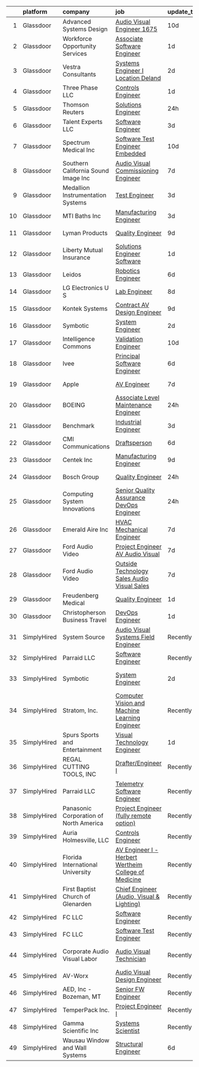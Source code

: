 

|    | platform    | company                                | job                                                                                                                                                                                                                                                                                                                                                                                                                                                                                                                                                                                                                                                                                                                                                                                                                                                                                                                                                                                                                                                                                                                                                                                                                                                                                                                                                                                                                                    | update_time   | location                 |
|---:|:------------|:---------------------------------------|:---------------------------------------------------------------------------------------------------------------------------------------------------------------------------------------------------------------------------------------------------------------------------------------------------------------------------------------------------------------------------------------------------------------------------------------------------------------------------------------------------------------------------------------------------------------------------------------------------------------------------------------------------------------------------------------------------------------------------------------------------------------------------------------------------------------------------------------------------------------------------------------------------------------------------------------------------------------------------------------------------------------------------------------------------------------------------------------------------------------------------------------------------------------------------------------------------------------------------------------------------------------------------------------------------------------------------------------------------------------------------------------------------------------------------------------|:--------------|:-------------------------|
|  1 | Glassdoor   | Advanced Systems Design                | [Audio Visual Engineer   1675](https://www.glassdoor.com/partner/jobListing.htm?pos=102&ao=1110586&s=58&guid=0000018248c089f288f227ad83f78f13&src=GD_JOB_AD&t=SR&vt=w&ea=1&cs=1_cbdbcce9&cb=1659077954715&jobListingId=1008013000580&cpc=6CD63E76EF9E17A1&jrtk=3-0-1g94c12h0kltm801-1g94c12hkihmm800-53856959d38fb972--6NYlbfkN0DdLn5tXN_RiyJSiFodarGZFJKa8s6F6AK0THPBWp05MQAviCpm5lNzEF6gD3DTAf6n8aeNrhHR59c6f01ZkzNNOYyicUjSDHyP8w7Fb6VcMKrqCkZijDoa-nn-rz3ZJ99wKyrCzIIz8Z3mQTlp__DDH6aEsf9LKIFSJxB72VypXDNZyuLvxURcqWxMEjJHbMXcmbDUpCJf6rCdOsXG5xE61IoGaaepXhE0LTYBEG45XhN3z1cYxgHlbTGc9g-q_tiCFNUctVlsdxZKSsoRPD0kuNKOQEhxGL8by9PQI8efREO5hmv11xh1JSWq8hYraAL5FHQ6QzNWb17mDb0D7XpPJAWwY2oIEE2qPuN_2ARxMl0GRZVtnNMkPab6wDhZGW_iqu4DihH3YoIC6-dfdAvswhe7fGZXPNivMx4L4m2kz9i4TWvhqUA6H5a4TO7Ztmlr2dmAvPbGey3ZnBGHkDzwqXHQ18TzG1K9ZPEW51Tv5KrKiPMXxwg81QJKmz4tae2t5uP4hzYsb66G9mPV8e--)                                                                                                                                                                                                                                                                                                                                                                                                                                                                                                                                                | 10d           | Ocoee, FL                |
|  2 | Glassdoor   | Workforce Opportunity Services         | [Associate Software Engineer](https://www.glassdoor.com/partner/jobListing.htm?pos=118&ao=1110586&s=58&guid=0000018248c089f288f227ad83f78f13&src=GD_JOB_AD&t=SR&vt=w&cs=1_c5f82f3d&cb=1659077954718&jobListingId=1008033330853&cpc=DFCAFF9DFE7B86C3&jrtk=3-0-1g94c12h0kltm801-1g94c12hkihmm800-51a9a4c02c0b9e11--6NYlbfkN0Cg2EfBWPUJaBAt4LRBUQYdDsVwfvaJOUhcLQh7tRHeQS48mdFNCP3SHWW_6TKj0etJwyrwESIWkViE_We1zKoSmoV74AZ7PhwiYAh5BmmiwV8_6rP8IikmR29SZ7spyWXd3aJzxJexhNwDY4fSfnZjLf-JwIqiH2MfC8-8IykqpDomQ6PdJDuo0OsoYAjaEa7mexpVDH-e2C2RsiwplmVSc2AqdclchGGPV5dianV_PVWuzNxRtHza5Uf7Mpg8Mt5cgdQeefklm0KIV0Z_V3UAdMUgVClzwGgo3lBQ1VzYwVANIcjezkmPXAMiYIDkNTwmcKFYDf12seyl2qZWr9HG1KNNOOgOFnQ7jhoJKMel66i4S-VTNz9IG_8avywDRciDN0a-WZ8IEJwANjXUPmlubx8N0EjZSCoK7ylClwMfc-L2ZGGtyxsUmZHXLK9S2-v44oW8eHJ9P9nr2iwsUMWRa_uHFA46usnqNkPo4zXQYvhyUIkylQ7k)                                                                                                                                                                                                                                                                                                                                                                                                                                                                                                                                                                                      | 1d            | Berlin, CT               |
|  3 | Glassdoor   | Vestra Consultants                     | [Systems Engineer I   Location  Deland](https://www.glassdoor.com/partner/jobListing.htm?pos=129&ao=1110586&s=58&guid=0000018248c089f288f227ad83f78f13&src=GD_JOB_AD&t=SR&vt=w&ea=1&cs=1_0ee62bca&cb=1659077954719&jobListingId=1008030601842&cpc=D7FE8E303655E3F3&jrtk=3-0-1g94c12h0kltm801-1g94c12hkihmm800-a5d8250422b4f5ad--6NYlbfkN0BKgzQyzTF1Q9mOsR1amaS-juVGLjHt5Cdom-gEF9y-xY-tlIpRXCPWnOXNcDWnseyg0ll-P6FuInhPG8msubo0x_xiKiseV-rFp-x8eZlofm-qqGfzrpkEFIdRD0nC_FHXsBANBaWBWQWOV0ZT_oecHmhrEDaZTqyqhr_RhMFfCUPtuYHf1Fl1DbKW92mlEzsyl-ku9ObB0Qy-uYgARmkCgoXby6i6Ugb7xPgToOjTuLwIA5uxv0yX6S6zd0im2XxUZKbNAT6jf77XOv_NrjjKvi7kP30HqELT9_5z9r4Nn7nPIQE2C58ZrcPfevtO_KrlYAkJ2l_Ap_jn9WZHT_7TqkYEv5BC6qxm0NSiV5tgY_YgDsFCFwHiz4mzrvI4xCOt3CwtTo0eldBzp53aW9Yf-luXP52nSGYtxVS2sqlhZ2mgwIb57fvT1Sum36q1bY1pwH8b-oAYP1J5sAT0gxOtc_5CL7Sb4F9kKPrz-jVKXUdhx43XaDd8JJp1cWyagF15sakAAICt6C-FPbarF-Ook1WHYoBKdTc%3D)                                                                                                                                                                                                                                                                                                                                                                                                                                                                                                                         | 2d            | Deland, FL               |
|  4 | Glassdoor   | Three Phase  LLC                       | [Controls Engineer](https://www.glassdoor.com/partner/jobListing.htm?pos=109&ao=1110586&s=58&guid=0000018248c089f288f227ad83f78f13&src=GD_JOB_AD&t=SR&vt=w&ea=1&cs=1_2d5f49f8&cb=1659077954717&jobListingId=1008033553901&cpc=4B86475FAF393599&jrtk=3-0-1g94c12h0kltm801-1g94c12hkihmm800-d33a7ff4c0ed7895--6NYlbfkN0C-KhQJClZpTCe9dO0MBGa6HV3K67qM-dWI9_ELWUjZa8jJ26Gxw2rEcsovBhrnqVgQnmBwo1-lq2xcxcWtbG55AfqoLof4t9yCuQLDUhrqWLRJ_zhAdLFdJwIdpUz-pq5bi7-mEFYA1dhbhcfAMRKfmT-FoN-vNEctMEgyknDmiVIRrj3L5nVGsy1vo2e9h2lzegXmzJ3pghpfv11wM8MnpkNFZWzyk-QJ7nYylkOZgHy6IKy1P5XRF_zDxPS_eCO3GxUjzkEkaQtvoMi0VG5taxClPb_0SxvFPWaP3zv_kjUTpPnEr48GXC0z3dIPSviIQGi6pKDNGlpU1XUpT9-TOl8dP7IbSNoTns-2DVt25Qzt7RGpC9asQxhHf2bm6yFwFyStSWvPmYUWiJE2zrj2gu9Xji0CQ_9nP0ezkJvsYiExmdxGBjP_mfJNTT26T8Wvhgmz2YIHmmgJywdd5S0iFE7umSOtclXTqzui_WqHTDhb9jB-x3ohvDUR52HbcR8%3D)                                                                                                                                                                                                                                                                                                                                                                                                                                                                                                                                                                             | 1d            | Remote                   |
|  5 | Glassdoor   | Thomson Reuters                        | [Solutions Engineer](https://www.glassdoor.com/partner/jobListing.htm?pos=120&ao=1110586&s=58&guid=0000018248c089f288f227ad83f78f13&src=GD_JOB_AD&t=SR&vt=w&cs=1_6289f566&cb=1659077954718&jobListingId=1008035306977&cpc=334ABAF5D42DC775&jrtk=3-0-1g94c12h0kltm801-1g94c12hkihmm800-b7cecd88536ef67b--6NYlbfkN0CjNG0qDFC9vBxfUJnRpXh8fasJ_-3AjV6caG0C4DoAxAHUoOIq08mxKeEBbR550SqaoT78rmCf7wcZ47xlXp8VkSAeCt4Auqr3wD3tCle5a8nC5y0iYMCjQKlTFPXqq0w5_ImvcB_MsztwLcPUnrb73sAelluixfGMOOG7kv9sA2AFig6EIl2-AAYmiInogvGyFe8zpXEDPcRvnYgVN51DEEAYxJCvqFn3Pp-K-t8ZnkX1PrhNBECSsbRIQ4FQcxwNipQO0Ic4SaJntyoF82Lr0pg0YnOdwnHL-0WyHmDncz1a48X50ctUPP423VceKkdHN8pSaVb5PsYmdREnoVC7sv7lWKuqbYjsBSwk9FOBSnBYktYkq-2K6f8Z-O05ZPG9nb4E6Jgp2baNUeXpOe_lgSMb3ZtgXr0QynVIGa7Lmxxqqs0Q_iGs7qXMZL7KiUfD7n4C3-4aIb6cHIOqk6YiuM1QwDyBpQ_i6rJqiqLXq9kNKhcbZkPjSXZLTTDt2bxMMVczNSQBWC51yvfzcJ-7IlQvhw0V65sNZRzEDW0alsSqigbogm2YrLe4zd4RqLfiOzufGhInHqiys2pvMwe3WhZiHqD2Pt0DQg4D2Vmd29H5lWigJ6UU_sxxcRF-UuGYzt3vbYvqhhhJ_mWO_DxMphobQZdIVrPfK32AxJGh2AfgU0gGYD7LrruG6NIJqoveNkURHhSThesVIc30HdHNvj3tSMv7FakCPPjMF2sVOzsu3cU-zasB_zxhqCBffqfpATQsKutO-ZE5YaVWwFAAo1ZvBk6zsfjts8j6ifFKLFuQzL2X0Njy0L9ZO60dODPRIqYq-R38yU2bDjXqAMm80LCTPi-UbgHuxYtbEcU70Qs-DCnDhj5VM7UBf3OBmpc4jfZ5XTgT-jIInRnxiueho33O7S6M25gVg3g5Xh2j6ppv-DZaK58kOA23p_CYU5KGDBUU8tYy84n20EB9AIYbvfpqkZlZ1nu-EtlXL9p0Qhw6d0Jw6zU4OMTa4PHD5sCheN78WWsB7v0D_aONxGg1)                               | 24h           | Ann Arbor, MI            |
|  6 | Glassdoor   | Talent Experts LLC                     | [Software Engineer](https://www.glassdoor.com/partner/jobListing.htm?pos=124&ao=1110586&s=58&guid=0000018248c089f288f227ad83f78f13&src=GD_JOB_AD&t=SR&vt=w&ea=1&cs=1_2e017866&cb=1659077954719&jobListingId=1008028581348&cpc=496C5EE6B32F83EE&jrtk=3-0-1g94c12h0kltm801-1g94c12hkihmm800-54fdf3bd23b4b30b--6NYlbfkN0APToHrk7ILONyRglvlT3LJMO76dZGJsKlG8WQjsY8Cq8sfDFa7YMJq1aTxtr2s5Uu2aaLoF9NmB57fI3zrxGtVjGLbz7HtidLWxuAm6VzIaQoTVTCnUcrOGdU0JqQzy4oemuH1UTsT3zg14n298ulrp_TpaiYursTL3f537G11snpXMentiy44YWtRFWvNv4FF5YSRxCmXqW1I8GpIv_WIpll0BnOg4HVwnG7xvwgY7GpiKjyHwKjgMCDYAT89PMcU5jOdlA8CuyRZuaABcSKX3JOP14633WEL6t73KvJxmEv54LDy69KelHMs6iLz0XKHQ1JSl9Qu11BnEwlTSgROUT5F-ZCZFmDJm5KAz1jZAi8Rt8dr3KfZkZ0eDrKVv4iwVk_7KkpQF42SAYhoSGDgvxc4fMbMCL2BGmqnD9QvAUiiXA70v2pMAinB4O26ZTIPQpxERM5F_b2kt4bkCc8AZbgzNrF21iTT4h-n43vaZSStVHEPXL6_fpy7fvN7Yd0qekSzmfI67A%3D%3D)                                                                                                                                                                                                                                                                                                                                                                                                                                                                                                                                                               | 3d            | San Diego, CA            |
|  7 | Glassdoor   | Spectrum Medical Inc                   | [Software Test Engineer   Embedded](https://www.glassdoor.com/partner/jobListing.htm?pos=111&ao=1110586&s=58&guid=0000018248c089f288f227ad83f78f13&src=GD_JOB_AD&t=SR&vt=w&ea=1&cs=1_59bff65f&cb=1659077954717&jobListingId=1008011947602&cpc=7C0AF3FAC6523A09&jrtk=3-0-1g94c12h0kltm801-1g94c12hkihmm800-dab02c18a680159a--6NYlbfkN0Cf9FMVgG2-Du87J7cKUAhcCaMBnV-FHC5cADHjYXSBJcs4orohhPpe43fvWnWTaiJRXzmo9i0tUzvYiMvCOWR82l-Vp3mJTn_m7C5X-SEI3XbSW2VS0jJWpTowmjzcsoNHGshFD59RHs6ov3qO5G4GNNkn89m3ArLiQgQoaAHv6ixR_ggbRuIJsuJsAkpQUqsajVw3nIoUE0Xjczgyt4PycYZpUZSKNFV0DhFVWLGEPREAIJ0yptBmGtQ5urkg6Ls3dq2guEvJ67Zl1KwTry0aZgbgQ--JcLWymokjSSAMMrxp_W7DrRdVA1Dy7YVqx3I4qBr9T4jRI0cBTkbHL0-tUDnoZd9wnl0-aHC2Q1WdcbKj1N2YKdXQ3_ph4k5V5kxThHcN3bMnhYpzOBLDy1ZlAnIuPIu953wGZOiRWcDCpubAbVogH56CRRuK5nSJHrI8rMoIN46enTlczAWf8ANCS68xAfYlf1oiTq9Ov5-fnZaWIIvBjxQL_0IJnSkQ2eoYFL_ibzxApQ%3D%3D)                                                                                                                                                                                                                                                                                                                                                                                                                                                                                                                                               | 10d           | Fort Mill, SC            |
|  8 | Glassdoor   | Southern California Sound Image  Inc   | [Audio Visual Commissioning Engineer](https://www.glassdoor.com/partner/jobListing.htm?pos=101&ao=1110586&s=58&guid=0000018248c089f288f227ad83f78f13&src=GD_JOB_AD&t=SR&vt=w&ea=1&cs=1_f1eef4fc&cb=1659077954715&jobListingId=1008021028838&cpc=0AA81D6BA510F07A&jrtk=3-0-1g94c12h0kltm801-1g94c12hkihmm800-def7092bf58d7777--6NYlbfkN0AY4guaBc_odNxnJHTncvfwFu86WvDwtbc_K-gSZc1x5K7wdWHYCJnRRmj20vLNjEyazsjn8TIiKIlio5hlTqu7qVQGye3za9tpl11tgkvS74p4ZBu5r11m_FUJRpiP404_cIi3aCn8zU4Mf3gFeOiRd10QdSjRG8qS0JmSRhX2cG79oYXun3RfJ1zWh9dffzl8_LCXK49UAN4w2h5fg7kDsw90csNaqalgUlnVKyY9VDryR22lmA_icszMMjmYCZSzQnUThwGIXW4SKy2_v1INY65H1Vcq90QvxhA-KqAnTU_10DeYKN25ggZ4tEgq9N3JbR_EgFM13ihyYZXGxHE3dzlV7UUFHVcj1djTtRrNbztgCKEcSZoMcNIK2nD_30noM8TntRyKUUxgtVyO4VS4iFM_OQk590H1_l7PP0Yqa7xtlRvS0qgbDrlleml88GWTDEQ-UxW7x8EMBokj6GBXDPIBPlcoYCxIEKuQzzEKTcg8HUYelcwuOZxdq9vKFG7JNt9Iq2UfZq61omyGf8zkftVW7U80IsQ%3D)                                                                                                                                                                                                                                                                                                                                                                                                                                                                                                                           | 7d            | San Diego, CA            |
|  9 | Glassdoor   | Medallion Instrumentation Systems      | [Test Engineer](https://www.glassdoor.com/partner/jobListing.htm?pos=110&ao=1110586&s=58&guid=0000018248c089f288f227ad83f78f13&src=GD_JOB_AD&t=SR&vt=w&ea=1&cs=1_de7b2261&cb=1659077954717&jobListingId=1008028243256&cpc=4269A4BF187C94B7&jrtk=3-0-1g94c12h0kltm801-1g94c12hkihmm800-f04c2572345041e2--6NYlbfkN0DxkoYVzIFh_iytz-UfysSPtdARb84Q1NoKVTJcp8DKRryQBoXq6_fB2qbV3v2wX6XvoTYqqpfcLl-iub2t8D6Hl-XJG3zUwU-iakJ2X2YvSI5xAJIKffgMbOGzkbSfhn-5A5kHO0I7U9Nt44qxS7F_EmIJJu00pPnv_Qtvwx9lMlo6h9yfsKhrl-KYoPnDdADet6tvKAQJgCmRZ1iQcBG7gVzMwzmYyLBcHevHZuOxzWxSdsTqWyrdg9ZORfW6xiquEm5WyOCGkgeLyrrxvnEUvpfeMO5CxJ0GNQ9FInHwm4jpRp9PKAa_xevkoIzlNtGJwq-vJ0tYTlaWpELuiAeEJ8ghwLe1msuMfgqfuy-ZxjJEsw7a04BrfwyIBR9wqtdHL5L0a3rXvioTSLTC5CLLV9Q4nHqAdwZBcP-da1_JXGrKPDwsKVFpwIsSyTRK67jhTgJs38a7CH2MpU5o3hT3KcSxnH9Bzz_0psa4WL3wbRgRle3EQMtL)                                                                                                                                                                                                                                                                                                                                                                                                                                                                                                                                                                                               | 3d            | Spring Lake, MI          |
| 10 | Glassdoor   | MTI Baths  Inc                         | [Manufacturing Engineer](https://www.glassdoor.com/partner/jobListing.htm?pos=116&ao=1110586&s=58&guid=0000018248c089f288f227ad83f78f13&src=GD_JOB_AD&t=SR&vt=w&ea=1&cs=1_5c1c7f83&cb=1659077954718&jobListingId=1008028299817&cpc=956B2567E1972B70&jrtk=3-0-1g94c12h0kltm801-1g94c12hkihmm800-8e9fd47786ab68d5--6NYlbfkN0B1ZbfVf7Xvph6p8cr1EOAD6nmieJzFLN9uQXR80e2-8nLKhcUn0j5rwuDrsD8vgjVoVBmky1zVe7YYyUgt7qUfqpgMyh4y1gSu1a68rc80KmJgTGGoWci2Q-VtjW7D6bW08DySWYwXKlShqcWOCLizrmdGjevCPoJqDRi3y8-4-n9MAQo_dWleXREOfHjtxQS4_vUptiMkhqt68udHRztbZx3DIzk7Ntdb280FU2wA53WIkV3veq6wY6WVNYqo5RZEndl2xRI27ozFKXWqK9ZNMiAP99rKSngniEM2Bso50p2DEOHgmA7VLS9kjuk4BW9g8lO_pbEtJM8bokfo8VlIsKTmxniEveDXV1RyLtBHKW0iRtKy09aZ3LbKGpsZmxnTPVBNqDF8PqaveBwIDOlbfilnzlZBbblOXF6d8IZeUUiyUSDeDYbo4_EXMYDGyzATmrU5MNCNzYIZSpGTrXxi-WXeveiBvLt9NZG7HtQ25CQnEe_smt5oRPl1I3MPsoLSzb-COQgOVQ%3D%3D)                                                                                                                                                                                                                                                                                                                                                                                                                                                                                                                                                          | 3d            | Sugar Hill, GA           |
| 11 | Glassdoor   | Lyman Products                         | [Quality Engineer](https://www.glassdoor.com/partner/jobListing.htm?pos=104&ao=1110586&s=58&guid=0000018248c089f288f227ad83f78f13&src=GD_JOB_AD&t=SR&vt=w&ea=1&cs=1_e90e1981&cb=1659077954716&jobListingId=1008015150120&cpc=3C734A0E58C3516A&jrtk=3-0-1g94c12h0kltm801-1g94c12hkihmm800-3e292413079be547--6NYlbfkN0BOMTCJTvLklq92e5ejynbPAfWTDjtUvfuhogay5BsNfeTgNqlpI1nyPZ6zPEEDfoNeMcq-NgbldVVzKKz2PXjVvAh_iTFqpxbw46-ZyaXOHdc5F-KgbUW6n-umzgOWdwjtJWzIWuX8OrSgwEIYhAr3EIELC9GN593cmOrEeJRASaV9hoYhMC1bdP_MTFb4xK-TsbcqXkXPxglYScDkWanPuv2-euBZtN0gr91wCDp2-TDHu0X55nlhBjnxbpdwf7-9jkQhl2styvNm3f13FM-BvtC20A5kpXwO7e7Od17g3cl7pH5ccxM4tF2NRAPYJ50QrIsbercyf1HDZ1L-EP1f2Saw5_qxSjQ1AnSRiVtXCw07oca7s_5Ub_0kv87PuWTXykXqQ33rYoukLo5dEYlNotl_YzqEvjrv-FqZ0iE45FelO__7XT8wZDUjJaylYrgNfYQClc1_MZLJHFGJ2kJDTWizae0TCgGBtaKMPnug7iqa6Dc577nt7aTXhKGoTCE%3D)                                                                                                                                                                                                                                                                                                                                                                                                                                                                                                                                                                              | 9d            | Middletown, CT           |
| 12 | Glassdoor   | Liberty Mutual Insurance               | [Solutions Engineer  Software](https://www.glassdoor.com/partner/jobListing.htm?pos=106&ao=1110586&s=58&guid=0000018248c089f288f227ad83f78f13&src=GD_JOB_AD&t=SR&vt=w&cs=1_0859556e&cb=1659077954716&jobListingId=1008033572244&cpc=4599430C66E07990&jrtk=3-0-1g94c12h0kltm801-1g94c12hkihmm800-4ee74b997c347384--6NYlbfkN0D19kSVUiNzG2UWy1lRGehFMusHrHGUl8ru40ax50wmt7DArby_x8vsKPea1Au2d2S_HDxjrXd5TSAOVkqbZc7SNB9EhRbOUqZC74W5pbNFda_yPMSCSWqshUX6Kdzn6G7oxukGx5mgQhciWBIyWXPYY_sk4eRX9flA7TAHNZaoZN5hvMEv-tHTQe9dhLbD_WigYZJk7nGmn_pG27NAo3kX4aLB1LRt46rF4LDoNap2qcJvnlk0WWsumMKqObJV3ymZ773o2UnpEDegFiBgFV68_9PrSIGsx4bCzVdFtM12WwQZ2K2QnoZnmaq09Zi2CRfzp6Qrmz_qNaDmhXBV7OQgdPsPb02SP0AJbyWsJMcvqn2iwopsMAW5m6vBS5qu11Fv_etaPWpeS53sIKm_-F-3zLPxKRJ0mv1Q4i9irQC2GY7mtFCBCE2i9SPRFkQT6Sqa7BKohN08a2nfSwW3AJmnizvLJkxWRb7MGlXa4NfdyckMxCw98XQDAPjq8_5kLR9b35h88et-NN39B2I20po2mVmv7j2fNy5Jh5M0XYPDqFFjK_SWcn_QLooPQ-08lrUek4SVXgyw7v1D_azlqezgYF7cFb-4cq93ilxKXHL-yBH3Igq3Tu-WsfkqZV3eOzjGu3ElPe2gYQ%3D%3D)                                                                                                                                                                                                                                                                                                                                                                                                                         | 1d            | Remote                   |
| 13 | Glassdoor   | Leidos                                 | [Robotics Engineer](https://www.glassdoor.com/partner/jobListing.htm?pos=127&ao=1110586&s=58&guid=0000018248c089f288f227ad83f78f13&src=GD_JOB_AD&t=SR&vt=w&cs=1_5142c5d5&cb=1659077954719&jobListingId=1008023408281&cpc=9C4F014304452074&jrtk=3-0-1g94c12h0kltm801-1g94c12hkihmm800-3b9ac3f5cbddd5d5--6NYlbfkN0CZUO70VSdYKA8PR3jfrSh5ljhqJhfDt0PzQCMubt8cRihWbmqO_-Ccw6DGinMZCyIBn__2QnR4Lbig_qQtRgH7OELY-7GBr5Vc-vZFSYCHFcjWkabk7KCay1t3gVV3_pg54iPZj0vu7ZyJBP710JMP6Ao0jsW3L4djX0KDiz9nlBrywnS594sGgLkC8_wPitx2xUeeAgejnfWZkCgRVGaqFgFL80We-Z4QfJR4Zc9JpNC1JTEh9uqcy_BPBMS7u6_KdAfzVuPWtl_gZeMhta3cTNbZrsoV0FCarf5Et-MB5PQvFAoW2I_Lhp9bcMh-GwmdkP78U3VZFdmBGDR7cLrnu27biQXCg58ReSWMv3K9tMakmmI5cJlwzFstJmjzzLn0dhORPUh9qS_qjiUe5dEXlqEERJykEvdPfn1Olsy-GG2tyLJxVGLWR4y8nsKDm0MX4cxbewjsvffmgFPeA0PfnVkJf_SkRpNYXsHrJyrF3KlV1foPV4HlnIPYpMW8mz1SmSF-1zDWJu9RAH21WnIAtrqPCzxhDCam3tps9AYkdK2J37Jm2Omx9v4umKUjKayOMqJjaJW3U8m5OSoiNxiQ1wCLu1NQxxk%3D)                                                                                                                                                                                                                                                                                                                                                                                                                                                                                  | 6d            | Huntsville, AL           |
| 14 | Glassdoor   | LG Electronics U S                     | [Lab Engineer](https://www.glassdoor.com/partner/jobListing.htm?pos=130&ao=1110586&s=58&guid=0000018248c089f288f227ad83f78f13&src=GD_JOB_AD&t=SR&vt=w&cs=1_511cfad1&cb=1659077954719&jobListingId=1008018437881&cpc=BAB9AA3F436D8911&jrtk=3-0-1g94c12h0kltm801-1g94c12hkihmm800-f05c6034d488f3e1--6NYlbfkN0A9atWhvSYGDXYsuIFniFeMUfyhfiKb1gamun_MyY1nlold7GTuQPjQR8xaSdlZCsMTKYxyGl0568YS7VZV53z5rymjnR0aiimeXNYdeSEfihTWA9E5m5sLzT_K4vvAWprb5MTMghWGYrTnTS8Sy8o4E0Fs2EPyATbfiZ7CQzKJVoHUIIuLNtsqHgy2W-WA61Ur9HtrNqroM22XVyNfI3NUaNBLZvedk9VYayhdLo_1nFb6tfObZr20XdGvZOmfXNMGb5a5MeniJkCLt1t1jDbMIVU8ZuyYysCusdxEKEHZ_4c_jbWBNinrEibFSI5XRYs8ahV4txsvN8aMKG6Sv9sYhs-NRPEFtYkyy3MTj9rgnmOqVuMxEpqeN8gChTLH6NFCisF5rbJ3MPVeCPUNmEWzvgmrNNNPsov5OzOD6IxJSk51aDNvPdbKBIFC6lmL3snIaIkGglNJ7PbAWbTvzIEuAH74hf1rjJGEgIaEIZ8zYm7H3qsWHWIWBb3tZCgrjowthRMBitwWtmxDgtjjPlEldNplJE-wFBJYS_gcaTsYDZYl28UQNXL9-GTyJ3pMv_xUZZn-ymETuNZbVGwi3B8Hh0cCeVIBqmk%3D)                                                                                                                                                                                                                                                                                                                                                                                                                                                                                       | 8d            | Buffalo Grove, IL        |
| 15 | Glassdoor   | Kontek Systems                         | [Contract AV Design Engineer](https://www.glassdoor.com/partner/jobListing.htm?pos=108&ao=1110586&s=58&guid=0000018248c089f288f227ad83f78f13&src=GD_JOB_AD&t=SR&vt=w&ea=1&cs=1_52d7ed97&cb=1659077954717&jobListingId=1008014886987&cpc=7F6F94E2229B3AB5&jrtk=3-0-1g94c12h0kltm801-1g94c12hkihmm800-a546212c94420692--6NYlbfkN0CfuwjoGl7GPnww22KG_qH1VxV-pg5CMIAqmERtwLeL8ycF7ceNQdASQTPxp4jgWWs-M0t45tF99RZCP-Y69a4reENeISWqKk45DEqGx3JramItH2_VZp6X8Qyg9Tmz2oq7QvAbYeaYMFsouQnIxVpKHd7RjwBwsnf0ucVB8jFLm9A5fsBFqXubL2-APHTB7dP81CSA1aqiFcmM8_4ZmhFLejL6B24vvjK02UvqKcj04IvkTLexfwlCDkc-r033NPr8rYD6khnOsVLq4lS52HR0Yj__wcSiZidaaXfrcgjCev7nEcZznw88g4RGh8s-4LTbz-ee3Of85EhzeR2KxAIBshGm6lmY_hAwu2iRZSEHu_fURfwYyQ-p8nymSLm_XqtR7SCYdzHO69x_i57TZ8nL_VsTHVXoonw77A1Fvtsrcx9lb7GreaLKjWrkMEN93jkn2CitQ1sVIHllazSVf-G46Pp4bxQES7xK8pUxDVeS619pqeBPEr59PXDmfB0jtZBDii-P_d117A%3D%3D)                                                                                                                                                                                                                                                                                                                                                                                                                                                                                                                                                     | 9d            | Remote                   |
| 16 | Glassdoor   | Symbotic                               | [System Engineer](https://www.glassdoor.com/partner/jobListing.htm?pos=114&ao=1110586&s=58&guid=0000018248c089f288f227ad83f78f13&src=GD_JOB_AD&t=SR&vt=w&ea=1&cs=1_648ffb7f&cb=1659077954718&jobListingId=1008030701336&cpc=22ABB673398E21F3&jrtk=3-0-1g94c12h0kltm801-1g94c12hkihmm800-a8f1298e805497cf--6NYlbfkN0Aizm5QAxEFSe_9j0OHMQ4_AEOV7_KoSa2HKhHLb1NxDnB5vC59ht1KJvRzyD779bseIZcHX5qtp89RhXkiPLUP_FNKVuOaEBaeTOTf3-hQ6jS5TyaVxcp9FkGbKFpRMYyosA1SMDlbUN2SWtcylSPp3vZLsdbspHiaHZSYqTpqFt0kj2yzYAJ5YeZbw2IpDTyn849T-gf2qKmihE6OkXDPv93dJZ4SzifopFjWI3QHkw6HqhXk2H0H1Z44RU_FstNMDkYx_elb22qxkKv0KuRcx1ZjS3L_nytfZ4M7SB4hZ2XwqFKta62FVshcCu7Db60iT6Nl82aZlFtNbj5_cYzNvndVUQD73XKbHQMHuqAth9V4orCVVyuWpAhMK5M0Ef3yEivIEiTp1aTnBeMCoz_zYllCagKxxkMaM5dJ27fyVFqJolQbEGcdToIegw3Y6Hbc-LZnt_zhlnymh95a-Mh9WiM8fR9nztsr0X61FiSGpCzh5AuKYwv5AvRaEg11vCt7FZw3S5dEmg%3D%3D)                                                                                                                                                                                                                                                                                                                                                                                                                                                                                                                                                                 | 2d            | Douglas, GA              |
| 17 | Glassdoor   | Intelligence Commons                   | [Validation Engineer](https://www.glassdoor.com/partner/jobListing.htm?pos=107&ao=1110586&s=58&guid=0000018248c089f288f227ad83f78f13&src=GD_JOB_AD&t=SR&vt=w&ea=1&cs=1_0f3490f1&cb=1659077954717&jobListingId=1008012538433&cpc=AC285F3A3ECA6BB0&jrtk=3-0-1g94c12h0kltm801-1g94c12hkihmm800-8880a2d5a8b09fcb--6NYlbfkN0DeXU0vMxLyKhfauY-dgUBa_3v1DHLtGGo4EP_Dl8CiY3vcLdlFpMXd0O9VuEXxL1iZ2L2Jhc7D11ee2axo0SSDvd8YtN4AEeRZvCIXJyz_GPkszm6vjh-0c6lg0brChkyE1H6tm2houh2HhErMohg6zCSuMZhGna8wcwLYTqGq-TUJ7Mu5iWKd0OqnEawaGjkmqbHFxf67EUaKyeq62dmyV9ZljtA4yQhF_eilWy5R5A22rW7lfucYVCCUsudQ4T4k7az9f0pK6P_VCD6xuvwZzAhoaupPp7caZx9Iypk0Y9BLUO1jhfN_Kbd8cKPhgsXbV1Ohkgbh0lPmVAH08-78mfbEmq1nOGKfRHL1u5TtB_9ZyiBqFcMoh25O4MlpKjp75XCk2BESybJo572x2IZeCWin7dijWd4waXWb6f7bRCK9Suncp3An8Pz5zr16puwMtHt157gMRIEUwwF0ksaLiYZ0_-yradwSL1twfBgNCXQN2Rc2TQIV)                                                                                                                                                                                                                                                                                                                                                                                                                                                                                                                                                                                         | 10d           | Remote                   |
| 18 | Glassdoor   | Ivee                                   | [Principal Software Engineer](https://www.glassdoor.com/partner/jobListing.htm?pos=121&ao=1110586&s=58&guid=0000018248c089f288f227ad83f78f13&src=GD_JOB_AD&t=SR&vt=w&ea=1&cs=1_e4467bb2&cb=1659077954719&jobListingId=1008023246515&cpc=F4CC4721A073827F&jrtk=3-0-1g94c12h0kltm801-1g94c12hkihmm800-00ab7a4c6d1ac680--6NYlbfkN0AZiaPZyccuKjlre0e0RaBFeO48J0QExrO5hcuLctOVaDQsAcHmbKD6n-7JVEyH4x6USr4t7mf1tBO_Q0AeYEMg1gY4v6_fzDDrzl7Jrfl2H9hFLhsaZUxTNXai5yOPkzH5n6bYrDjWyaGuW-oUAHVxh5u89bbGOOryFQ2RsODXs-jp9ym-jZzqnlKzISk0W6jI6Q0Bf7Sp_e77WW7Q9Tg71X0zA2uRU3AEHeCArzfKv1PifxU4xPvM_DB6MEBxYPFGUHOQ1vhw_FDk2DIxTC6o5TmSa6rjtUYDV1yjO0_4TpaeznV6t3_mpezS4tnjCyNgud8id6_OpP5DNN1-RFYvqwkTFdHEDLYlC02pYj7qEH8zt5iGzd1TY1yA-i6ZrNirl2W7EZP2heoIY2-5mXHURjNhLZAquDfeG4roBWqY_t65cg4_S_4lPua0AYz0OnMp2fuXsOiFsmTcq3fk7Vg7h7uLi-h1A6v_OVZ-OdIb7nctZfhIIKkzItSo310gBlNz94bs8AGagQ%3D%3D)                                                                                                                                                                                                                                                                                                                                                                                                                                                                                                                                                     | 6d            | Remote                   |
| 19 | Glassdoor   | Apple                                  | [AV Engineer](https://www.glassdoor.com/partner/jobListing.htm?pos=113&ao=1110586&s=58&guid=0000018248c089f288f227ad83f78f13&src=GD_JOB_AD&t=SR&vt=w&cs=1_4f2261c5&cb=1659077954717&jobListingId=1008019302500&cpc=AC285F3A3ECA6BB0&jrtk=3-0-1g94c12h0kltm801-1g94c12hkihmm800-3536138c47a3af45--6NYlbfkN0BvKrLyj5gPmtZO9T8euul8TCxuuKNOtzRJOomxnwSEodTz2Bc-sPZlFpP0h5lDivqxI-fK3-TlM2d2NxbYzXrISUOO51adM8tR7S16T4-o6xp5C69GDmo1jQK3XTAHIECzea6A9N-63PN2l8ezoGldBBcClgVny3GMqf-J4g_eFVlG3JX8JUdqgcASrLk9MmU7Ukc3yxNfOjH7wigPXJjRV5XNVUoyvajuqlV2BOLx0rJhPEF_7lxv7GaLSgpgwxaBoUKp0AxA4m5R7m3yxP_82SW4cIi9eyiWdBFqpnHPeqW8G35HX1ObXUZd3nncqNGzhEE4SNFtrMiy74PhNAijRSqeLBYww9rE8ZZWVL3tdybeFSRWPCMDGB56rUQsUutS32MPHfQH6f1k2KGGWx_E9szMg6FAnDxY7cDgNHiB-ZFVaI8MfxhY6MY1IUnSjmXi82gIoh9W41GE0cGDSlDMFxQ_acyAfUWDqrzzb7_aM-bLaiZowxCwajRs7qh5xe4EOOIOqWDvworIJapuSNZmlXZOPXRwD3XWKEu9au4JQN4lD-GdhEU668SjYy6rzcxx0G1BPYN9XisvmOZDLxyN4PKrzQyN4guuVM66-Ow2Dljz-TuFMClfFrcyTHHQItwx8IdXtzIedLeZPBjkX0C_iXuzp9QmOp6r8aJZ3p2zSf4rbMh8zzI0LFE4oOTbJJMLOdiQnPL23GUoW7dVVwXmR7z3I3mtV3smJrwSGmpeVr2zPryGYggkk8yyF7VyASSriir44IjXQcA8MDtdRFFZfJHnzsUSnECv_Gdzc1Sad46_lpTSfABRFp_FYOtcq4AVL1t5vThPgPbR24uSUlZBvcTf67hZ9hZtAC9ZBD7O69_dWy5zTCMYOElrOH1GGWEnJExR0Jd8TRknj1OBq2KfiXvhkCluTXq5Xb5yYmGtllxzAexFlTO2)                                                                                                                                      | 7d            | New York, NY             |
| 20 | Glassdoor   | BOEING                                 | [Associate Level Maintenance Engineer](https://www.glassdoor.com/partner/jobListing.htm?pos=126&ao=1110586&s=58&guid=0000018248c089f288f227ad83f78f13&src=GD_JOB_AD&t=SR&vt=w&cs=1_a3619a1d&cb=1659077954719&jobListingId=1008035686410&cpc=9C938E8DE9AD6C02&jrtk=3-0-1g94c12h0kltm801-1g94c12hkihmm800-e7c213db9be25e87--6NYlbfkN0BddK4H-tsabPiX3BvkwhvbvP4OkLNzlRX6egXJy9Hb11ERhvpR4KXHOGIJSt-F4EnE4oWgzjqxl8vhXZLe5Y_h7L2J858UALJsA6ef-2okHpgr0Mu9WJ53r2nBytiiAj6q7ZA8BB5GXKTWCRPzYMMn3XirtzJeodvBpJkOACYGGiLjAaaTpkL3jbuRa3bVgP9jC1UkKYaIr3Wq33BlT8ypS4cou7pA5lUhp-5YrtbAlRtSO_-eW7lKYL6-VxYQSRwqBZTXNzcrBZTihK_T6MMqPCT9YKoqSN0nnIBhpzp9dGf_3JsyFUPBwBBH3NeN6PnMpHh-xdS3ZXPnlI-YEW0it-Daqrv3T1sLVN7ExdHoFRE4ybEvuPO4tTVQ7lrzGoArr9tLh-k0GgtZphAqfJwIhCEkOq09Rn2Stc_Kl4NDTprWilSV1yZm7QWcuKLFuZk%3D)                                                                                                                                                                                                                                                                                                                                                                                                                                                                                                                                                                                                                               | 24h           | Tukwila, WA              |
| 21 | Glassdoor   | Benchmark                              | [Industrial Engineer](https://www.glassdoor.com/partner/jobListing.htm?pos=128&ao=1110586&s=58&guid=0000018248c089f288f227ad83f78f13&src=GD_JOB_AD&t=SR&vt=w&ea=1&cs=1_669b63e0&cb=1659077954719&jobListingId=1008028291504&cpc=020BE1DDE5A95971&jrtk=3-0-1g94c12h0kltm801-1g94c12hkihmm800-5460a3e90a84f183--6NYlbfkN0AqPHVWv_hPdw52VRceTamdpjoawUr7h4_qPHCI9s_MsXhxjlcw1Ltm1AdbrLSX_Dc6ztHEKY7FL5j0tVR7NZvTkEFG9F8LJrOFX-KSMxeTouWXT1x_IWy9meXGBgwdDJPrRdbcqWrIPmFtj9fUDs1FjKDvl-70A5PzXiJ--JF_onpRbBhh05y0KTBGr-f3reMsykV3vHYM_6akpadppdfsQUK67UG94dSQF5jqZk1tmEyYm0B1xMrQtZfQB0w3h5dS1kHORDbRVqKIsTuUyQ56StmFeeuhsHZ85Nq-tarhka84vzOoLsyfvHDecNshcHhp2cFQEwM8-zYBIbJfHEe-NeNY9gFBQVHnf_AhWfHBwM80ZUZ0aj6skYa7nenMGIw32OUAWKx6YB8hgHf1-r8iWSJitpk-CfmhhQBsD_nzmGHDoEXkB3pBmONd9TTEYKVr4glDR2HS1aVqhbyapXXGxTdCzQqcMcucGX0P7V6vi-ivYubxYiWMkWL4WT088c3RZc_BG23XWBCD2BY12Mqc)                                                                                                                                                                                                                                                                                                                                                                                                                                                                                                                                                         | 3d            | Tempe, AZ                |
| 22 | Glassdoor   | CMI Communications                     | [Draftsperson](https://www.glassdoor.com/partner/jobListing.htm?pos=123&ao=1110586&s=58&guid=0000018248c089f288f227ad83f78f13&src=GD_JOB_AD&t=SR&vt=w&ea=1&cs=1_c00692fd&cb=1659077954719&jobListingId=1008023301099&cpc=75B6770C194DCF89&jrtk=3-0-1g94c12h0kltm801-1g94c12hkihmm800-feac7be5843a0efc--6NYlbfkN0CZeSs-NOwWaNsXusU22M8sQMZzrK1Petyc67uvM7KagMKoIOMeEyQAvXi1rpPdfhl8dtDoLvjHaAvWatZz8yfKVVtQ111U_b2SL_pttfU51-R4xBYM0fMc9Tr_Rvd5E_K14lMOn-XezsTHoQd6ynAn8nRheWvebov4kGsK5WWaMzHGmWfsNCL0g2N6yKKHcrthPeG2inlYbuz6DzDxOBJipVeWjS19cwRVHibQv7BYRo-vauHwHPEfFIpQGBCL3bwEU4bdtV5wMkTTAzri60r2fh0xeHYK3WX4eMbURsFJ5WL9XcnLmjUyIvhgXIymlVxQRA2DF7_sh--55X6GNo0DrC404Z-MM6UGJ3KKKe1Prx9XlcNpUEhR_qiDg_vV3JkCQWgDy1SQREcGP52duqzXyVDHdTxAC8Iqmfa3PPAvZQ8SrZ6HPr8vuEsn5Qj34s-Eu_HX74tMSaHRtXBeIxj9txE3D_zHqd19d3bcfaCAQlBD-lUpT1Y4)                                                                                                                                                                                                                                                                                                                                                                                                                                                                                                                                                                                                | 6d            | Remote                   |
| 23 | Glassdoor   | Centek Inc                             | [Manufacturing Engineer](https://www.glassdoor.com/partner/jobListing.htm?pos=105&ao=1110586&s=58&guid=0000018248c089f288f227ad83f78f13&src=GD_JOB_AD&t=SR&vt=w&ea=1&cs=1_8ed2e93e&cb=1659077954716&jobListingId=1008015138863&cpc=3CF1491716C740F4&jrtk=3-0-1g94c12h0kltm801-1g94c12hkihmm800-502803d1a24ad408--6NYlbfkN0AmEhha3iYwpSCpfXtPzEUED5g9rWJA70x9pbWSNmVs1SMjxO78zMtSDeCi0at1QBKYzSctu5LpzbG9jdcCkyeWOjPHn86JolTQy6_QoJsNkMyZI7FsdR4Y6_A1cZKrt3mX9l2PiIxDfCt5UTtR6qB1XRnywf6POXwZTdHwIgeVlxHIJIFNO8J3bZO-TNsjfRWVEwntso9GEZ61IbBFhyd7alZQHJqntyQpYGedSbpqAOAD7PA-cf_4u7DMpy6a4G2gKHjKWC-dxSDf65Qni_iLjUaMBgVtCFh-pXmfdJL_L0TXAsW3_LssM3LYC16Netn3Io4xJrVtZSLEkNCBYRErIB1l_DaGvU-C7IxK-Mh7u_HCSbmAIZQ7NdyYPeU-jw0I-6aTb5Vvx2i5Nw5_KAACibnhJY-fc9-ndSsTS4TWYMKv91oE92i0DK3t2jtcUoSz0Pcg4zvwmxURnUvB7ORQ4orN8GaiA66RT3YTxM9YOZQEjBKRFZdosUYHoZNK8RxS25_lopQdOA%3D%3D)                                                                                                                                                                                                                                                                                                                                                                                                                                                                                                                                                          | 9d            | Oklahoma City, OK        |
| 24 | Glassdoor   | Bosch Group                            | [Quality Engineer](https://www.glassdoor.com/partner/jobListing.htm?pos=119&ao=1110586&s=58&guid=0000018248c089f288f227ad83f78f13&src=GD_JOB_AD&t=SR&vt=w&cs=1_ee78e659&cb=1659077954718&jobListingId=1008035469573&cpc=87A0A889578C8297&jrtk=3-0-1g94c12h0kltm801-1g94c12hkihmm800-9a8d2e038bddd882--6NYlbfkN0C6GWNaujYxALY5cE2_tEHrxFJ_nxpjx3wh1ke1yD6QSF_gWAnu0BYVQQNAylzGx8mRgT2u-768S8V_DrnF16_GTjbSEo-oZQ4TWvmZzAk3o7x67wN0xUaZKgjVI4hY9NgGgmGwL537XgLQtP_g10dVwINdtH7YYSgDMav6WEitAFregx4y99c0u23MJmV2b7CLAA7xaEz8M-xb6XCkkrNZg0FtVns2Af0n2QH-26Gm0oL5dZVomD6RoKJ0H83k9sGtqn7odlUzCsZsA05nCyMAy1x_MaBt-WilfJCTG-PO-u_BeqpK_v7V0JZBRYNOo7seicZkdgHCXjeiEn7_D8LOvOXTnh9eI9U-CZ14a9Er75bWzXQix7ttRmhthqf0BVw-paT4jrZHpWQkVHOheWdVMPtMrf_9p7zBgDi1FqUeFSpkLr95HM1pKZ-mRjD2jvPaqFTBAznTnY7YiEe8vdOoItmejSuMGlDSotYhXSulRra2m3i13QVYoVSiRKp07NtmhjiJOhLZAcxEqsykmvN4PTHKa1sd9jrS33eOH0nUXcOHaYp4ZyUPeJvCa6S4K-5L7zW4jsFj3VmnJq0wntoH5QgBCnuPrYHqJ4ZPD3WORXA2RDAaqbiSD0LEwEj3LR4ognEk1CtCoRzvX9PDGM36X_EIdAQpr8lLAYUDW-Hdctg5cPX8fPzKGgI53DgWqZUJ7vxpqsIaUN1xZlsIgJNWRpTqOPcLbi0ov6_Xx3__e6pcNM2R_JpEpJc_EJLRB-PCtB51kgxEOprQkHS14e6no-AXWxq78Oe3QzCRCjFHBe86kMDvDzUB2ZGxASm1mXCnxdWoXtD5lgixznrywDoNXzPyGcjsN5Lj6qJJnliGtBtL6v8_5XgfwQLfStLuAz0BVwSfQKEVCwRDo9v8R0NfOj9WqcFfFzbKMWi-OJxewpc7hrwANhYH77haWxXAYHZwyiPQFQ1cnk-tgBpXd5obRNKM8xwHi3av8JVXmRVRf5bzccWG_IObJXPNznKRJL-8lnFEhy3QFQ8XWY6nciHFHRH8g44cmk8L_1CrYXSJHhdWavJGP9ov) | 24h           | Charleston, SC           |
| 25 | Glassdoor   | Computing System Innovations           | [Senior Quality Assurance DevOps Engineer](https://www.glassdoor.com/partner/jobListing.htm?pos=122&ao=1110586&s=58&guid=0000018248c089f288f227ad83f78f13&src=GD_JOB_AD&t=SR&vt=w&ea=1&cs=1_4fd9f242&cb=1659077954719&jobListingId=1008035499398&cpc=A938E184CF850189&jrtk=3-0-1g94c12h0kltm801-1g94c12hkihmm800-5fc51f43825a9413--6NYlbfkN0BTT1lo8Jwdy_hu5PBsWOg-OgEs4ry3bvHurgSPaoaOHMrQ5kC19dgYw6JgySGu2OIJII8xMYb2xyQGg7Utpj2Dyl9B5IL5XZ99t8K2AKmgh3WAt_FEZJnQrjTbSatXpt2_BGWHu-Zep7iPrU4thILVXsDQl6PK9rOfqun5PouerDU07YijkptOUFCNlfOQkM7TrH_dPmuIQIfkimzMGj9Y0RIT08wgXizawwvQYM9wVYBbw-gFOWu8hMzKvUpPWyDOGQFGVejHlytV8W3udI64ZKoxUBgPXLVDkVCjCIVzq_uwFKfns6blyJBIuC6X0fpzpI-S6Tu5H7IixAZ19MlHJzsdeWPCI01iLsL-7DcC0C7lKIKEDERJh6Gu-WYY4MExam53Nspe5HxsiMIygnjWEBr8BV6_M-GMU_dGlOg6-yCTQEhm6jzsPSV4bT1FR2rh4drCUVGNEUQq1m_w9iesktNpysDBmxhdM7rwtWR_fd5pCcQbvKKK5A9LH8PUxgD2gzKAtwwnlA%3D%3D)                                                                                                                                                                                                                                                                                                                                                                                                                                                                                                                                        | 24h           | Remote                   |
| 26 | Glassdoor   | Emerald Aire Inc                       | [HVAC Mechanical Engineer](https://www.glassdoor.com/partner/jobListing.htm?pos=103&ao=1110586&s=58&guid=0000018248c089f288f227ad83f78f13&src=GD_JOB_AD&t=SR&vt=w&ea=1&cs=1_d3061acb&cb=1659077954716&jobListingId=1008020208664&cpc=EFBDCA66EBAAB0A1&jrtk=3-0-1g94c12h0kltm801-1g94c12hkihmm800-40b51a7dca6e48fa--6NYlbfkN0BBGG9LMNqL16EzDx9S3nKk4b6IwprgSJginr0DZD_oW6Mm3uCrdklJ75c991J37mlO7ZUlJq6uHTy3KGEk6srwzlKAo6jg4j34JA3JaQz1tX2RqiGkOyA7d9k7T7wJz1Ftb5fiC7ow8Bk_qYcztmCo4Rqgp3rznqxxA-m-7NrTjgZrcTp3us1ujqRdRavgDqVknPBFZbyPM-rLpemBJWFd71zl-XcuZsBTX-zFMc-_jdLrAxOR5KBjNG1NpcdA5sDnbjQuqr6ujTXm3nP6yBDqosWlle84NCzA1KFdQDjgXSm2vSDfT6zHSoYIZcaqG0q_P0SZU6IGFVl8BVi96P_r_QL1-LFsLdzZSQmicJ0fDWd3QzyisG8h32RTcd9sUWlvihTg-RIz-muTBWF8oTvgU0Ju4tr929cUhhQFwznfiv2BbW30VX8K2bKgVtk1hIp0Z0Sm-taJp96o2gkFXdN5_z1VTd2A4VlIvu5Z_a-1CrMTVLGGfQHtzXvAxDM8jhQ2h8ckpLQh212KRkreggC_)                                                                                                                                                                                                                                                                                                                                                                                                                                                                                                                                                    | 7d            | Auburn, WA               |
| 27 | Glassdoor   | Ford Audio Video                       | [Project Engineer  AV Audio Visual](https://www.glassdoor.com/partner/jobListing.htm?pos=115&ao=1110586&s=58&guid=0000018248c089f288f227ad83f78f13&src=GD_JOB_AD&t=SR&vt=w&ea=1&cs=1_628b610a&cb=1659077954718&jobListingId=1008020436870&cpc=F9A77EB4FA44235E&jrtk=3-0-1g94c12h0kltm801-1g94c12hkihmm800-e23eba5852930994--6NYlbfkN0D5Qh5ztHRJazBopTDU4c15ovZ4yuEHLDrRszDAd4mXZfEM9UhCL-UOGfuzT-KuljIu_0m6CzqnFnv7j_Ey4QY3933ncOUu0of7SBeKKaEu3lsyYQZ1nTzQJkJ8lU9C4qm223h7P4i0DSvCdl4O5cLHQmD9s2SAbSk3fNj1gZHaFH4OwIzv-Q9F8T8WqzNCEAJZvXeUnG0-HBIpSqt3RVfmyFpzsLRf5Kv_Lb5yFN2PhKoUWAcraza1raOJipWPZgwzoLOqVhmp2ZJ_Kb08Tx6tP6AMNPVAARTOSHQ8JoY6lp-_Gyttru4eQUXNEHaSoOdZSVrdJB5bve6_-zeVsxbuQVjidOfdi7ev5tjVkYLVNyHTlBMfOOsdNx_bLJurgag3UpsWyp0odaJXarYyFAFD-_9M_O5dLscbHhbZFquLDOI89CTOnAecJRX3Yk2l6FrT_q0n0r1Ej4rTcp-CFbWUnXQNfcqao8JSPcX6vhFLG-wH2pF9mmrtrhFqwT5TrV5mJLEya88ijjqjCRWOj_De)                                                                                                                                                                                                                                                                                                                                                                                                                                                                                                                                           | 7d            | San Antonio, TX          |
| 28 | Glassdoor   | Ford Audio Video                       | [Outside Technology Sales  Audio Visual Sales ](https://www.glassdoor.com/partner/jobListing.htm?pos=125&ao=1110586&s=58&guid=0000018248c089f288f227ad83f78f13&src=GD_JOB_AD&t=SR&vt=w&ea=1&cs=1_eb627040&cb=1659077954719&jobListingId=1008020022171&cpc=B42C42E9FBA82E78&jrtk=3-0-1g94c12h0kltm801-1g94c12hkihmm800-2cd5caf0a3ca2f34--6NYlbfkN0D5Qh5ztHRJazBopTDU4c15ovZ4yuEHLDrRszDAd4mXZfEM9UhCL-UOGfuzT-KuljIKlXDYDiEhd2QOk3bjCtJAZHljNDaF4M-P35c7XhH5QEtKlh_29Mx8XjernrTJC5RmUELiR_fgvL8lSnIPboi4i6qFsn00i5HlEvMxcTsNKbH90Eh8GJQ7hVm65-M6LIAHwOL8syxWzKQEK70LBJzKhnBgPnFpioPvdaKqPVGfB7HrRA_KBzrmSLjjInZLjN2UwAuGeXwZ8-5QRv0z-BD2QsmV5WI9Ivfo2kGryZcVLmt_Nuvq1qcRR5Po7g9GCz-gaE7j5rYqgBaQssXCrQ8TBmYHQD9hjbMwS-Kc12fciXechiqdFthXXeu5U1Qvrwt2N3Xh-NpyyB-PPLxN5QmYi1YCtlNqbDRk38h8V6i1ZMoH__J2p7Kv321rVddP0rhIP9K4uk9L40BbK55NBhg7BkvN6qev8uy-TDznKwixb41rMETFUA9o2hMx59kNeZqycSMuM3VsUG41bYO8NxP1ubR5P6hbY9s%3D)                                                                                                                                                                                                                                                                                                                                                                                                                                                                                                                 | 7d            | Salt Lake City, UT       |
| 29 | Glassdoor   | Freudenberg Medical                    | [Quality Engineer](https://www.glassdoor.com/partner/jobListing.htm?pos=112&ao=1110586&s=58&guid=0000018248c089f288f227ad83f78f13&src=GD_JOB_AD&t=SR&vt=w&ea=1&cs=1_582c9196&cb=1659077954717&jobListingId=1008033834740&cpc=23D1D7905F5E0EF7&jrtk=3-0-1g94c12h0kltm801-1g94c12hkihmm800-fbd155011fe8a960--6NYlbfkN0Cb7TchAZWSkXu9ZnRWCwwIRyEGwGeFUdo0nHMRUHTqVjy24YYGitbSdG0vmASlLqeubDyINaG1NY4ZmH6qaoHtjeO4b6cgPke48GoDQRe_Qy2_FUBa-ElSBT-JmX-2D7AicwbEakR_kNG-ZfSRZYWyB2LX9orQfOyja63iJHva8ZW-jBLQBax1qIhhWSRSE7sooof5kZZ9QXLWX0YXlPTY3_7Irqj80qXoFx6Mb90xsNQPNkpzPn5tdJHTOdCwwlxFp_AvRi-6u623Fg_wTCir3-PkfCMoVFX9zEmxQUGjyRU4HcwVJSqIWbpVJOW5GoTIwP_NtL1lt8PyxDNc_cYZKTAAumJFVRTx1gcdR5esqxw_xqUod14utafFiXMPhzMMMk1fhE51ejBGgTP5wUxaUkr1M29cgxd989k3EexiBjkryAyOQDe2RJKod6HpAwTAjNvOmg-DOswHuB3TiqMzlxiJ1VpUNcZ7Vgt3jM_6OGtFJFs8H1WC7wynOtue8U09uQ3bg8fmwQ%3D%3D)                                                                                                                                                                                                                                                                                                                                                                                                                                                                                                                                                                | 1d            | Carpinteria, CA          |
| 30 | Glassdoor   | Christopherson Business Travel         | [DevOps Engineer](https://www.glassdoor.com/partner/jobListing.htm?pos=117&ao=1110586&s=58&guid=0000018248c089f288f227ad83f78f13&src=GD_JOB_AD&t=SR&vt=w&ea=1&cs=1_f6847c37&cb=1659077954718&jobListingId=1008032905792&cpc=AB6E7ED505984E67&jrtk=3-0-1g94c12h0kltm801-1g94c12hkihmm800-daceacfeb14f9468--6NYlbfkN0C2SVAOpOeIWQkPp9EeCSLxTLheLRty2uanDx8E9nXZ3pmbkvOHM_GwgpZvzn2GjTrVZFo3w1HuQGh-Mj7R85BQ7eFbkgYNYHjRmaO4PFkdzPqU5D1COihjjRazbFaK9zZsCjLGQvUbltgtzRMmoipssnFr5Yxo59WpnhFZyAhrT_fTSO-5SjkmdU1Uk56FjV3bI9I-bDaFBsg42QdJ0iUP3U4LIn2zpKXBjZDfLJkpo1yeswtx7BvqOU9FBMqj0Mod5_XYrAlFa4qugK0ObC5lbj1JsLuaGn_asvDMarVW8HM4Zcl3GyLt1KuJIOr80jJeoARYxct_SnTM6s0Kf32Xp3-WB6pi4O87GkHOstciqSqKDWps2FbSEAduhMf_-fO0A8hDE6Dgd-QqcJ27J_80qcT8l0S8L-V95hW9ErjKjkpOeZFryzHY0VfBAGRyKIpyb-5AbicmaHv_A9HxzI07lEAUrFOLZJa-WbKLbuprHgqBCi7gQP6kPAiWjkuv78OQngM6yH7MVw%3D%3D)                                                                                                                                                                                                                                                                                                                                                                                                                                                                                                                                                                 | 1d            | Salt Lake City, UT       |
| 31 | SimplyHired | System Source                          | [Audio Visual Systems Field Engineer](https://www.simplyhired.com/job/xVBqUv_Jb7WJWKXZWvKMDvPPRs-yjpNF3jAs9pIqje1SIoBa9tk9Yw?q=visual+engineer)                                                                                                                                                                                                                                                                                                                                                                                                                                                                                                                                                                                                                                                                                                                                                                                                                                                                                                                                                                                                                                                                                                                                                                                                                                                                                        | Recently      | Hunt Valley, MD          |
| 32 | SimplyHired | Parraid LLC                            | [Software Engineer](https://www.simplyhired.com/job/JPWuNarTnGmcG8aDpVBzs8y9O6rv1oW6K3r2OJs1zVMT25w0rMWflw?q=visual+engineer)                                                                                                                                                                                                                                                                                                                                                                                                                                                                                                                                                                                                                                                                                                                                                                                                                                                                                                                                                                                                                                                                                                                                                                                                                                                                                                          | Recently      | Hollywood, MD            |
| 33 | SimplyHired | Symbotic                               | [System Engineer](https://www.simplyhired.com/job/9w6sP3KQ-1ttscYe3yyyzLYILVaushTJmacL6dlGp-JzR7dyvzReVQ?q=visual+engineer)                                                                                                                                                                                                                                                                                                                                                                                                                                                                                                                                                                                                                                                                                                                                                                                                                                                                                                                                                                                                                                                                                                                                                                                                                                                                                                            | 2d            | Douglas, GA +1 location  |
| 34 | SimplyHired | Stratom, Inc.                          | [Computer Vision and Machine Learning Engineer](https://www.simplyhired.com/job/KNxXzvi2T2brcUm_Taxhx7GLkTuUhIXMz90OjZqti1BW-_Y0C0D-BQ?q=visual+engineer)                                                                                                                                                                                                                                                                                                                                                                                                                                                                                                                                                                                                                                                                                                                                                                                                                                                                                                                                                                                                                                                                                                                                                                                                                                                                              | Recently      | Boulder, CO              |
| 35 | SimplyHired | Spurs Sports and Entertainment         | [Visual Technology Engineer](https://www.simplyhired.com/job/1BJq0fC-_vVdTE3oTG8EKtH0COW6iz2JpZLdlsHNHgUJhYfC--lH1A?q=visual+engineer)                                                                                                                                                                                                                                                                                                                                                                                                                                                                                                                                                                                                                                                                                                                                                                                                                                                                                                                                                                                                                                                                                                                                                                                                                                                                                                 | 1d            | San Antonio, TX          |
| 36 | SimplyHired | REGAL CUTTING TOOLS, INC               | [Drafter/Engineer I](https://www.simplyhired.com/job/WfS0fI5l4Ujh8p0oPBq7KPV4tnd7S7ht7My-q7XDW4ayIUkz_isGXA?q=visual+engineer)                                                                                                                                                                                                                                                                                                                                                                                                                                                                                                                                                                                                                                                                                                                                                                                                                                                                                                                                                                                                                                                                                                                                                                                                                                                                                                         | Recently      | Loris, SC                |
| 37 | SimplyHired | Parraid LLC                            | [Telemetry Software Engineer](https://www.simplyhired.com/job/73EOEsrDai33v67hZERuKVVR5BfFhD214hLbOiqmPQql_bFpQX-OJg?q=visual+engineer)                                                                                                                                                                                                                                                                                                                                                                                                                                                                                                                                                                                                                                                                                                                                                                                                                                                                                                                                                                                                                                                                                                                                                                                                                                                                                                | Recently      | Hollywood, MD            |
| 38 | SimplyHired | Panasonic Corporation of North America | [Project Engineer (fully remote option)](https://www.simplyhired.com/job/Ohk1ohMDHIVneaW_x7DVYwWloYA7UyztWgBIaxcww9TyX-GtChiDmQ?q=visual+engineer)                                                                                                                                                                                                                                                                                                                                                                                                                                                                                                                                                                                                                                                                                                                                                                                                                                                                                                                                                                                                                                                                                                                                                                                                                                                                                     | Recently      | Newark, NJ               |
| 39 | SimplyHired | Auria Holmesville, LLC                 | [Controls Engineer](https://www.simplyhired.com/job/H9ySpmzmX41Kf7rJJ0QB-GNk_MmlHglemE5OHIkVFEeemfRG1kNQKw?q=visual+engineer)                                                                                                                                                                                                                                                                                                                                                                                                                                                                                                                                                                                                                                                                                                                                                                                                                                                                                                                                                                                                                                                                                                                                                                                                                                                                                                          | Recently      | Holmesville, OH          |
| 40 | SimplyHired | Florida International University       | [AV Engineer I - Herbert Wertheim College of Medicine](https://www.simplyhired.com/job/ZMp2PcLMGaB6uWOEKq56Pfqe6T8ghKdtQsrJu4lybS5sGF1Rc6KCjw?q=visual+engineer)                                                                                                                                                                                                                                                                                                                                                                                                                                                                                                                                                                                                                                                                                                                                                                                                                                                                                                                                                                                                                                                                                                                                                                                                                                                                       | Recently      | Miami, FL                |
| 41 | SimplyHired | First Baptist Church of Glenarden      | [Chief Engineer (Audio, Visual & Lighting)](https://www.simplyhired.com/job/uNs7mgM183vKQqDtD1y2PnpPjf3ics5nvEetX8td-vyhV7i-cPSXTg?q=visual+engineer)                                                                                                                                                                                                                                                                                                                                                                                                                                                                                                                                                                                                                                                                                                                                                                                                                                                                                                                                                                                                                                                                                                                                                                                                                                                                                  | Recently      | Landover, MD             |
| 42 | SimplyHired | FC LLC                                 | [Software Engineer](https://www.simplyhired.com/job/CRWWl4iMC0FKeIK7nHqJXE6AZXv6uUL2S-CPr_Woq2We5gcVIDKKrA?q=visual+engineer)                                                                                                                                                                                                                                                                                                                                                                                                                                                                                                                                                                                                                                                                                                                                                                                                                                                                                                                                                                                                                                                                                                                                                                                                                                                                                                          | Recently      | Hollywood, MD            |
| 43 | SimplyHired | FC LLC                                 | [Software Test Engineer](https://www.simplyhired.com/job/Pha0pytOcEzWah5IgzjRSnRqdOv9KWky2dfRZn1lp-kC17-ehUd0TQ?q=visual+engineer)                                                                                                                                                                                                                                                                                                                                                                                                                                                                                                                                                                                                                                                                                                                                                                                                                                                                                                                                                                                                                                                                                                                                                                                                                                                                                                     | Recently      | Hollywood, MD            |
| 44 | SimplyHired | Corporate Audio Visual Labor           | [Audio Visual Technician](https://www.simplyhired.com/job/A3fhvHDHl5d1HTn5yAzyORSYZ3A5Db2uZsVwUphuJ3T5HGbewfolxA?q=visual+engineer)                                                                                                                                                                                                                                                                                                                                                                                                                                                                                                                                                                                                                                                                                                                                                                                                                                                                                                                                                                                                                                                                                                                                                                                                                                                                                                    | Recently      | Atlanta, GA +5 locations |
| 45 | SimplyHired | AV-Worx                                | [Audio Visual Design Engineer](https://www.simplyhired.com/job/osU1oFxAsG5nvpwq7Vu3VOvR8jX95-ApjoBOYtmfshydI0kaUq_3gw?q=visual+engineer)                                                                                                                                                                                                                                                                                                                                                                                                                                                                                                                                                                                                                                                                                                                                                                                                                                                                                                                                                                                                                                                                                                                                                                                                                                                                                               | Recently      | West Palm Beach, FL      |
| 46 | SimplyHired | AED, Inc - Bozeman, MT                 | [Senior FW Engineer](https://www.simplyhired.com/job/zINmUZXgScoXXgS_gyiF3t60esMGL8VWIM8nJ8Kv2CvxPHXAK-fHew?q=visual+engineer)                                                                                                                                                                                                                                                                                                                                                                                                                                                                                                                                                                                                                                                                                                                                                                                                                                                                                                                                                                                                                                                                                                                                                                                                                                                                                                         | Recently      | Bozeman, MT              |
| 47 | SimplyHired | TemperPack Inc.                        | [Project Engineer I](https://www.simplyhired.com/job/bAcKsqcyJd3ooBc-QdO9NNMf9nrcgAFFP5xlpAXFIPtekIKYC2Brxg?q=visual+engineer)                                                                                                                                                                                                                                                                                                                                                                                                                                                                                                                                                                                                                                                                                                                                                                                                                                                                                                                                                                                                                                                                                                                                                                                                                                                                                                         | Recently      | Richmond, VA             |
| 48 | SimplyHired | Gamma Scientific Inc                   | [Systems Scientist](https://www.simplyhired.com/job/PDWdyjpM5wtOoHm8GbOot34XUIkZL9izEQx4inJCRZcU_LaF-kbm0A?q=visual+engineer)                                                                                                                                                                                                                                                                                                                                                                                                                                                                                                                                                                                                                                                                                                                                                                                                                                                                                                                                                                                                                                                                                                                                                                                                                                                                                                          | Recently      | San Diego, CA            |
| 49 | SimplyHired | Wausau Window and Wall Systems         | [Structural Engineer](https://www.simplyhired.com/job/JhJgw_yrqgyi9YBJ_4w24DSVIWPEHkn0WnYtcG_RCP_rMrGTxSyPqg?q=visual+engineer)                                                                                                                                                                                                                                                                                                                                                                                                                                                                                                                                                                                                                                                                                                                                                                                                                                                                                                                                                                                                                                                                                                                                                                                                                                                                                                        | 6d            | Wausau, WI               |